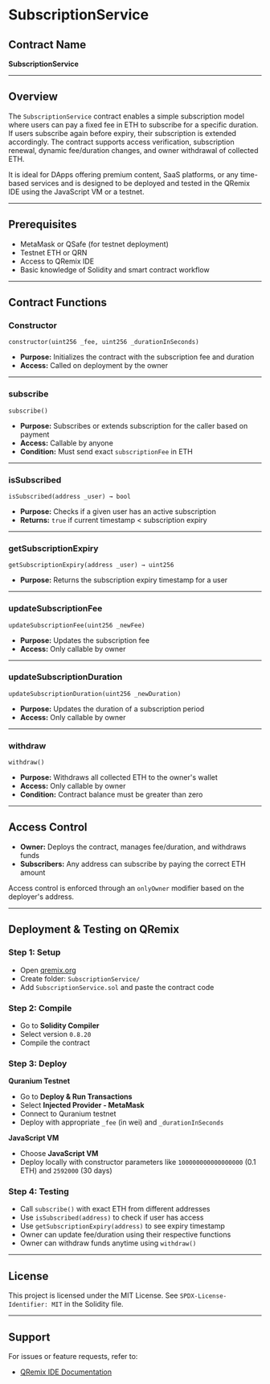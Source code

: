 # SubscriptionService

## Contract Name
**SubscriptionService**

---

## Overview

The `SubscriptionService` contract enables a simple subscription model where users can pay a fixed fee in ETH to subscribe for a specific duration. If users subscribe again before expiry, their subscription is extended accordingly. The contract supports access verification, subscription renewal, dynamic fee/duration changes, and owner withdrawal of collected ETH.

It is ideal for DApps offering premium content, SaaS platforms, or any time-based services and is designed to be deployed and tested in the QRemix IDE using the JavaScript VM or a testnet.

---

## Prerequisites

- MetaMask or QSafe (for testnet deployment)
- Testnet ETH or QRN
- Access to QRemix IDE
- Basic knowledge of Solidity and smart contract workflow

---

## Contract Functions

### Constructor

```solidity
constructor(uint256 _fee, uint256 _durationInSeconds)
```
- **Purpose:** Initializes the contract with the subscription fee and duration
- **Access:** Called on deployment by the owner

---

### subscribe

```solidity
subscribe()
```
- **Purpose:** Subscribes or extends subscription for the caller based on payment
- **Access:** Callable by anyone
- **Condition:** Must send exact `subscriptionFee` in ETH

---

### isSubscribed

```solidity
isSubscribed(address _user) → bool
```
- **Purpose:** Checks if a given user has an active subscription
- **Returns:** `true` if current timestamp < subscription expiry

---

### getSubscriptionExpiry

```solidity
getSubscriptionExpiry(address _user) → uint256
```
- **Purpose:** Returns the subscription expiry timestamp for a user

---

### updateSubscriptionFee

```solidity
updateSubscriptionFee(uint256 _newFee)
```
- **Purpose:** Updates the subscription fee
- **Access:** Only callable by owner

---

### updateSubscriptionDuration

```solidity
updateSubscriptionDuration(uint256 _newDuration)
```
- **Purpose:** Updates the duration of a subscription period
- **Access:** Only callable by owner

---

### withdraw

```solidity
withdraw()
```
- **Purpose:** Withdraws all collected ETH to the owner's wallet
- **Access:** Only callable by owner
- **Condition:** Contract balance must be greater than zero

---

## Access Control
- **Owner:** Deploys the contract, manages fee/duration, and withdraws funds
- **Subscribers:** Any address can subscribe by paying the correct ETH amount

Access control is enforced through an `onlyOwner` modifier based on the deployer's address.

---

## Deployment & Testing on QRemix
### Step 1: Setup
- Open [qremix.org](https://qremix.org)
- Create folder: `SubscriptionService/`
- Add `SubscriptionService.sol` and paste the contract code

### Step 2: Compile
- Go to **Solidity Compiler**
- Select version `0.8.20`
- Compile the contract

### Step 3: Deploy
**Quranium Testnet**
- Go to **Deploy & Run Transactions**
- Select **Injected Provider - MetaMask**
- Connect to Quranium testnet
- Deploy with appropriate `_fee` (in wei) and `_durationInSeconds`

**JavaScript VM**
- Choose **JavaScript VM**
- Deploy locally with constructor parameters like `100000000000000000` (0.1 ETH) and `2592000` (30 days)

### Step 4: Testing
- Call `subscribe()` with exact ETH from different addresses
- Use `isSubscribed(address)` to check if user has access
- Use `getSubscriptionExpiry(address)` to see expiry timestamp
- Owner can update fee/duration using their respective functions
- Owner can withdraw funds anytime using `withdraw()`

---

## License
This project is licensed under the MIT License.
See `SPDX-License-Identifier: MIT` in the Solidity file.

---

## Support
For issues or feature requests, refer to:
- [QRemix IDE Documentation](https://docs.qremix.org)


